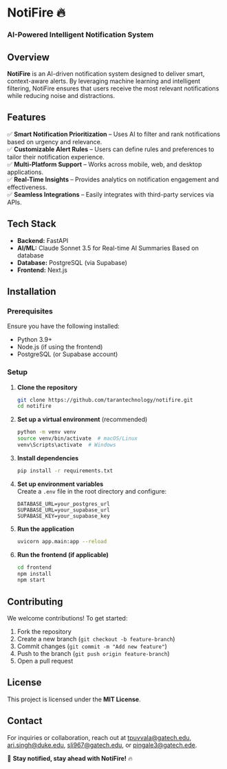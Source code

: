 # NotiFire 🔥  
### AI-Powered Intelligent Notification System  

## Overview  
**NotiFire** is an AI-driven notification system designed to deliver smart, context-aware alerts. By leveraging machine learning and intelligent filtering, NotiFire ensures that users receive the most relevant notifications while reducing noise and distractions.  

## Features  
✅ **Smart Notification Prioritization** – Uses AI to filter and rank notifications based on urgency and relevance.  
✅ **Customizable Alert Rules** – Users can define rules and preferences to tailor their notification experience.  
✅ **Multi-Platform Support** – Works across mobile, web, and desktop applications.  
✅ **Real-Time Insights** – Provides analytics on notification engagement and effectiveness.  
✅ **Seamless Integrations** – Easily integrates with third-party services via APIs.  

## Tech Stack  
- **Backend:** FastAPI  
- **AI/ML:** Claude Sonnet 3.5 for Real-time AI Summaries Based on database  
- **Database:** PostgreSQL (via Supabase)  
- **Frontend:** Next.js

## Installation  
### Prerequisites  
Ensure you have the following installed:  
- Python 3.9+  
- Node.js (if using the frontend)  
- PostgreSQL (or Supabase account)   

### Setup  
1. **Clone the repository**  
   ```sh
   git clone https://github.com/tarantechnology/notifire.git
   cd notifire
   ```

2. **Set up a virtual environment** (recommended)  
   ```sh
   python -m venv venv
   source venv/bin/activate  # macOS/Linux
   venv\Scripts\activate  # Windows
   ```

3. **Install dependencies**  
   ```sh
   pip install -r requirements.txt
   ```

4. **Set up environment variables**  
   Create a `.env` file in the root directory and configure:  
   ```
   DATABASE_URL=your_postgres_url
   SUPABASE_URL=your_supabase_url
   SUPABASE_KEY=your_supabase_key
   ```

5. **Run the application**  
   ```sh
   uvicorn app.main:app --reload
   ```

6. **Run the frontend (if applicable)**  
   ```sh
   cd frontend
   npm install
   npm start
   ```

## Contributing  
We welcome contributions! To get started:  
1. Fork the repository  
2. Create a new branch (`git checkout -b feature-branch`)  
3. Commit changes (`git commit -m "Add new feature"`)  
4. Push to the branch (`git push origin feature-branch`)  
5. Open a pull request  

## License  
This project is licensed under the **MIT License**.  

## Contact  
For inquiries or collaboration, reach out at tpuvvala@gatech.edu, ari.singh@duke.edu, sli967@gatech.edu, or pingale3@gatech.ede.

🚀 **Stay notified, stay ahead with NotiFire!** 🔥
